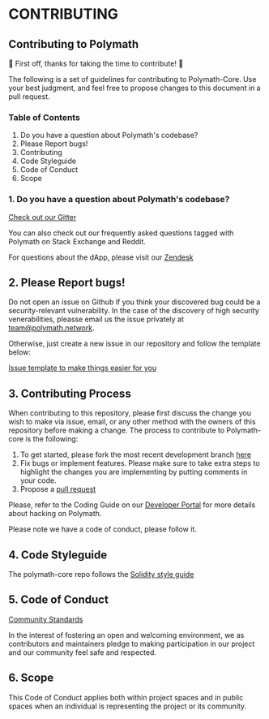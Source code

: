 # CONTRIBUTING

## Contributing to Polymath

🎉 First off, thanks for taking the time to contribute! 🎉

The following is a set of guidelines for contributing to Polymath-Core. Use your best judgment, and feel free to propose changes to this document in a pull request.

### Table of Contents

1. Do you have a question about Polymath's codebase?
2. Please Report bugs!
3. Contributing
4. Code Styleguide
5. Code of Conduct
6. Scope

### 1. Do you have a question about Polymath's codebase?

[Check out our Gitter](https://gitter.im/PolymathNetwork/Lobby)

You can also check out our frequently asked questions tagged with Polymath on Stack Exchange and Reddit.

For questions about the dApp, please visit our [Zendesk](https://polymath.zendesk.com/hc/en-us)

## 2. Please Report bugs!

Do not open an issue on Github if you think your discovered bug could be a security-relevant vulnerability. In the case of the discovery of high security venerabilities, pleasse email us the issue privately at team@polymath.network.

Otherwise, just create a new issue in our repository and follow the template below:

[Issue template to make things easier for you](https://github.com/PolymathNetwork/polymath-core/blob/master/.github/ISSUE_TEMPLATE/feature_request.md)

## 3. Contributing Process

When contributing to this repository, please first discuss the change you wish to make via issue, email, or any other method with the owners of this repository before making a change. The process to contribute to Polymath-core is the following:

1. To get started, please fork the most recent development branch [here](https://github.com/PolymathNetwork/polymath-core/tree/dev-2.1.0)
2. Fix bugs or implement features. Please make sure to take extra steps to highlight the changes you are implementing by putting comments in your code. 
3. Propose a [pull request](https://github.com/PolymathNetwork/polymath-core/blob/master/PULL_REQUEST_TEMPLATE.md)

Please, refer to the Coding Guide on our [Developer Portal](https://developers.polymath.network/) for more details about hacking on Polymath.

Please note we have a code of conduct, please follow it.

## 4. Code Styleguide

The polymath-core repo follows the [Solidity style guide](https://solidity.readthedocs.io/en/v0.4.24/style-guide.html)

## 5. Code of Conduct

[Community Standards](https://github.com/PolymathNetwork/polymath-core/blob/master/CODE_OF_CONDUCT.md)

In the interest of fostering an open and welcoming environment, we as contributors and maintainers pledge to making participation in our project and our community feel safe and respected.

## 6. Scope

This Code of Conduct applies both within project spaces and in public spaces when an individual is representing the project or its community.

